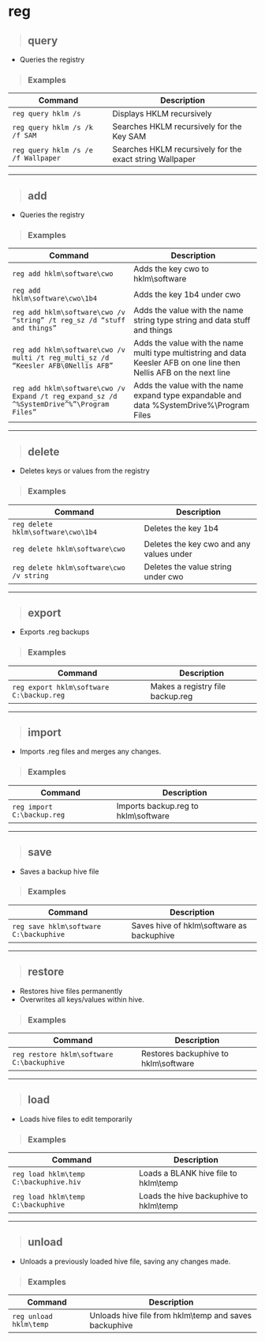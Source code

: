 # reg

> ## **query**

- Queries the registry

> ### **Examples**

| **Command** | **Description** |
|-------------|-----------------|
| `reg query hklm /s` | Displays HKLM recursively |
| `reg query hklm /s /k /f SAM` | Searches HKLM recursively for the Key SAM |
| `reg query hklm /s /e /f Wallpaper` |	Searches HKLM recursively for the exact string Wallpaper | 

---


> ## **add**

- Queries the registry

> ### **Examples**

| **Command** | **Description** |
|-------------|-----------------|
| `reg add hklm\software\cwo` | Adds the key cwo to hklm\software |
| `reg add hklm\software\cwo\1b4` | Adds the key 1b4 under cwo |
| `reg add hklm\software\cwo /v “string” /t reg_sz /d “stuff and things”` | Adds the value with the name string type string and data stuff and things |
| `reg add hklm\software\cwo /v multi /t reg_multi_sz /d “Keesler AFB\0Nellis AFB”` | Adds the value with the name multi type multistring and data Keesler AFB on one line then Nellis AFB on the next line |
| `reg add hklm\software\cwo /v Expand /t reg_expand_sz /d ^%SystemDrive^%”\Program Files”` |Adds the value with the name expand type expandable and data %SystemDrive%\Program Files |

---


> ## **delete**

- Deletes keys or values from the registry

> ### **Examples**

| **Command** | **Description** |
|-------------|-----------------|
| `reg delete hklm\software\cwo\1b4` | Deletes the key 1b4 |
| `reg delete hklm\software\cwo` | Deletes the key cwo and any values under | 
| `reg delete hklm\software\cwo /v string` | Deletes the value string under cwo |

---


> ## **export**

- Exports .reg backups

> ### **Examples** 

| **Command** | **Description** |
|-------------|-----------------|
| `reg export hklm\software C:\backup.reg` | Makes a registry file backup.reg |

---


> ## **import**

- Imports .reg files and merges any changes.

> ### **Examples** 

| **Command** | **Description** |
|-------------|-----------------|
| `reg import C:\backup.reg` | Imports backup.reg to hklm\software |

---


> ## **save**

- Saves a backup hive file

> ### **Examples** 

| **Command** | **Description** |
|-------------|-----------------|
| `reg save hklm\software C:\backuphive` | Saves hive of hklm\software as backuphive |

---


> ## **restore**

- Restores hive files permanently
- Overwrites all keys/values within hive.

> ### **Examples** 

| **Command** | **Description** |
|-------------|-----------------|
| `reg restore hklm\software C:\backuphive` | Restores backuphive to hklm\software |


---

> ## **load**

- Loads hive files to edit temporarily

> ### **Examples** 

| **Command** | **Description** |
|-------------|-----------------|
| `reg load hklm\temp C:\backuphive.hiv` | Loads a BLANK hive file to hklm\temp |
| `reg load hklm\temp C:\backuphive` | Loads the hive backuphive to hklm\temp |


---

> ## **unload**

- Unloads a previously loaded hive file, saving any changes made.

> ### **Examples** 

| **Command** | **Description** |
|-------------|-----------------|
| `reg unload hklm\temp` | Unloads hive file from hklm\temp and saves backuphive |